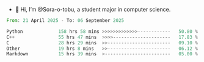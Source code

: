 - 👋 Hi, I’m @Sora-o-tobu, a student major in computer science.

<!--START_SECTION:waka-->

```rust
From: 21 April 2025 - To: 06 September 2025

Python             158 hrs 58 mins >>>>>>>>>>>>>------------   50.80 %
C++                55 hrs 47 mins  >>>>---------------------   17.83 %
C                  28 hrs 29 mins  >>-----------------------   09.10 %
Other              19 hrs 8 mins   >>-----------------------   06.12 %
Markdown           15 hrs 39 mins  >------------------------   05.00 %
```

<!--END_SECTION:waka-->

<!---
<img align='center' src='https://raw.githubusercontent.com/Sora-o-tobu/Sora-o-tobu/main/OneLastSora.png' width='410px'>
--->
<!---
Sora-o-tobu/Sora-o-tobu is a ✨ special ✨ repository because its `README.md` (this file) appears on your GitHub profile.
You can click the Preview link to take a look at your changes.
--->
